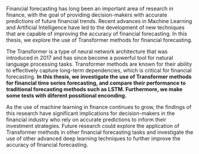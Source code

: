 Financial forecasting has long been an important area of research in finance, with the goal of
providing decision-makers with accurate predictions of future financial trends. Recent
advances in Machine Learning and Artificial Intelligence have led to the development of new
techniques that are capable of improving the accuracy of financial forecasting. In this thesis,
we explore the use of Transformer methods for financial forecasting.

The Transformer is a type of neural network architecture that was introduced in 2017 and has
since become a powerful tool for natural language processing tasks. Transformer methods are
known for their ability to effectively capture long-term dependencies, which is critical for
financial forecasting. **In this thesis, we investigate the use of Transformer methods for
financial time series forecasting, and compare their performance to traditional forecasting
methods such as LSTM. Furthermore, we make some tests with diferent possitional enconding.**

As the use of machine learning in finance continues to grow, the findings of this research have
significant implications for decision-makers in the financial industry who rely on accurate
predictions to inform their investment strategies. Future research could explore the
application of Transformer methods in other financial forecasting tasks and investigate the
use of other advanced deep learning techniques to further improve the accuracy of financial
forecasting.
